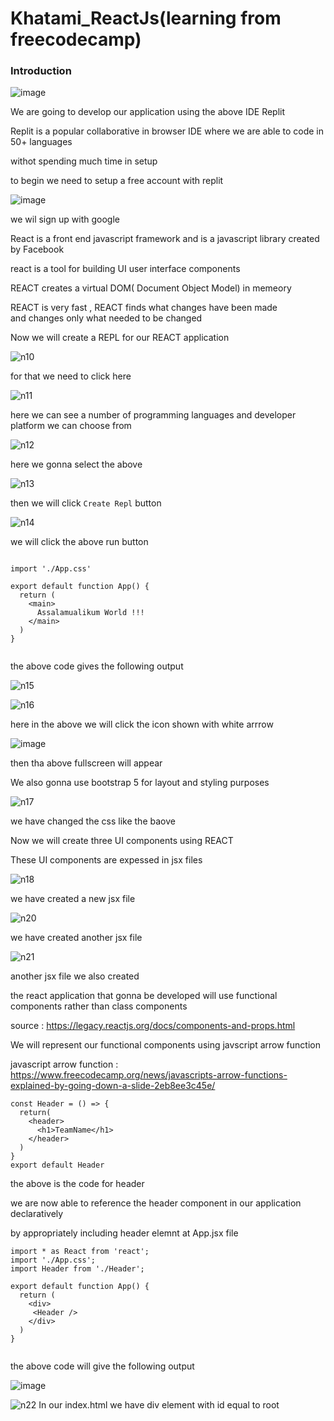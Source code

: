 # Khatami_ReactJs(learning from freecodecamp)

### Introduction

![image](https://github.com/C191068/Khatami_ReactJs/assets/89090776/7f49f8fe-e422-4d1a-94c3-874dcc507e92)

We are going to develop our application using the above IDE Replit <br>

Replit is a popular collaborative in browser IDE where we are able to code in 50+ languages <br>

withot spending much time in setup <br>

to begin we need to setup a free account with replit <br>

![image](https://github.com/C191068/Khatami_ReactJs/assets/89090776/d2dee03f-44d4-47ff-a5cf-2208bba48482)

we wil sign up with google 


React is a front end javascript framework and is a javascript library created by Facebook <br>

react is a tool for building UI user interface components <br>

REACT creates a virtual DOM( Document Object Model) in memeory <br>

REACT is very fast , REACT finds what changes have been made <br>
and changes only what needed to be changed <br>


Now we will create a REPL for our REACT application <br>

![n10](https://github.com/C191068/Khatami_ReactJs/assets/89090776/1d3ede2e-1aaf-4e13-9d99-d046def607ec)

for that we need to click here <br>

![n11](https://github.com/C191068/Khatami_ReactJs/assets/89090776/ef26566c-bd66-4514-822e-1dc43490819a)

here we can see a number of programming languages and developer platform we can choose from <br>

![n12](https://github.com/C191068/Khatami_ReactJs/assets/89090776/3aa95e1f-182b-4152-80fa-b40675bad4fa)

here we gonna select the above <br>


![n13](https://github.com/C191068/Khatami_ReactJs/assets/89090776/eed08498-112d-4f3a-a0c2-47cd9f1e7353)

then we will click ```Create Repl``` button <br>

![n14](https://github.com/C191068/Khatami_ReactJs/assets/89090776/038832c8-4658-4f76-9b83-2081aeae77bc)

we will click the above run button <br>


```

import './App.css'

export default function App() {
  return (
    <main>
      Assalamualikum World !!!
    </main>
  )
}


```



the above code gives the following output <br>

![n15](https://github.com/C191068/Khatami_ReactJs/assets/89090776/8dee34c3-e392-4002-ba1f-aa878f6e1f9c)

![n16](https://github.com/C191068/Khatami_ReactJs/assets/89090776/4a20e4da-b531-4773-9334-bc60e24552ac)

here in the above we will click the icon shown with white arrrow <br>


![image](https://github.com/C191068/Khatami_ReactJs/assets/89090776/b008c937-5770-4d89-bbcc-a34e9a51b6f9)

then tha above fullscreen will appear <br>

We also gonna use bootstrap 5 for layout and styling purposes <br>

![n17](https://github.com/C191068/Khatami_ReactJs/assets/89090776/9107e4de-962f-4dc5-b5f9-638d7e73f708)

we have changed the css like the baove <br>


Now we will create three UI components using REACT <br>

These UI components are expessed in jsx files <br>


![n18](https://github.com/C191068/Khatami_ReactJs/assets/89090776/76940101-819f-4a14-a3fa-07700f9330b7)

we have created a new jsx file <br>


![n20](https://github.com/C191068/Khatami_ReactJs/assets/89090776/bfe8873a-cd12-491f-835d-3e1787104e2a)

we have created another jsx file <br>

![n21](https://github.com/C191068/Khatami_ReactJs/assets/89090776/ea64d641-5b5d-42fa-ace3-be42144938b7)

another jsx file we also created <br>

the react application that gonna be developed will use functional components rather than class components <br>

source : https://legacy.reactjs.org/docs/components-and-props.html



We will represent our functional components using javscript arrow function <br>

javascript arrow function : https://www.freecodecamp.org/news/javascripts-arrow-functions-explained-by-going-down-a-slide-2eb8ee3c45e/

```
const Header = () => {
  return(
    <header>
      <h1>TeamName</h1>
    </header>
  )
}
export default Header

```


the above is the code for header <br>

we are now able to reference the header component in our application declaratively <br>

by appropriately including header elemnt at App.jsx file <br>

```
import * as React from 'react';
import './App.css';
import Header from './Header';

export default function App() {
  return (
    <div>
     <Header />
    </div>
  )
}


```


the above code will give the following output <br>


![image](https://github.com/C191068/Khatami_ReactJs/assets/89090776/96a450fa-84bf-40a0-8521-28b8afdb6585)


![n22](https://github.com/C191068/Khatami_ReactJs/assets/89090776/5a537361-16f2-4734-adc7-af9fd119afb7)
In our index.html we have div element with id equal to root <br>

























